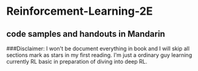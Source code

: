 # Reinforcement-Learning-2E
## code samples and handouts in Mandarin
###Disclaimer: I won't be document everything in book and I will skip all sections mark as stars in my first reading.
I'm just a ordinary guy learning currently RL basic in preparation of diving into deep RL.
